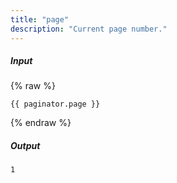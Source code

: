 ```yaml
---
title: "page"
description: "Current page number."
---
```

##### Input

{% raw %}
~~~liquid
{{ paginator.page }}
~~~
{% endraw %}

##### Output

~~~html
1
~~~
